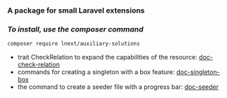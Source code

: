 ### A package for small Laravel extensions
### _To install, use the composer command_

```sh
composer require lnext/auxiliary-solutions
```

- trait CheckRelation to expand the capabilities of the resource: [doc-check-relation](https://github.com/lnext-commits/auxiliary-solutions/blob/main/doc-check-relation.md)
- commands for creating a singleton with a box feature: [doc-singleton-box](https://github.com/lnext-commits/auxiliary-solutions/blob/main/doc-singleton-box.md)
- the command to create a seeder file with a progress bar: [doc-seeder](https://github.com/lnext-commits/auxiliary-solutions/blob/main/doc-seeder.md)
 